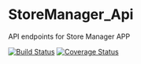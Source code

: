 # StoreManager_Api
API endpoints for Store Manager APP

[![Build Status](https://travis-ci.org/Teatoller/StoreManager_Api.svg?branch=ft-Add-login-Authentification-161336680)](https://travis-ci.org/Teatoller/StoreManager_Api) [![Coverage Status](https://coveralls.io/repos/github/Teatoller/StoreManager_Api/badge.svg?branch=ft-Add-login-Authentification-161336680)](https://coveralls.io/github/Teatoller/StoreManager_Api?branch=ft-Add-login-Authentification-161336680)
